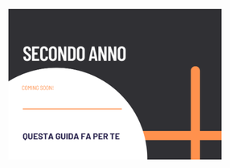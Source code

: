 
<p align="center">
<img height="300" weight="700" style="align:center" src="https://github.com/fralabi/images/blob/main/SECONDO%20ANNO.png">
</p>

